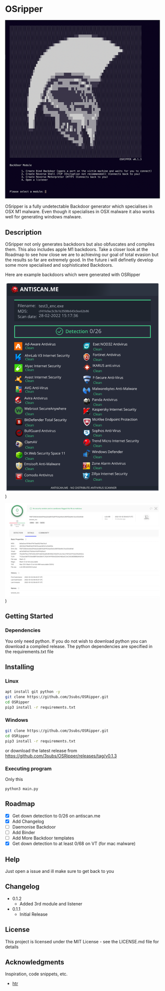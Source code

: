 # OSripper
![Screenshot](img/screenshot.png)

OSripper is a fully undetectable Backdoor generator which specialises in OSX M1 malware. Even though it specialises in OSX malware it also works well for generating windows malware.

## Description

OSripper not only generates backdoors but also obfuscates and compiles them. This also includes apple M1 backdoors. Take a closer look at the Roadmap to see how close we are to achieving our goal of total evasion but the results so far are extremely good. In the future i will definetly develop some more specialised and sophisticated Backdoors.

Here are example backdoors which were generated with OSRipper

![Screenshot](img/example.png))

![Screenshot](img/vt.png))

## Getting Started

### Dependencies

You only need python. If you do not wish to download python you can download a compiled release.
The python dependencies are specified in the requirements.txt file


## Installing
### Linux
```bash
apt install git python -y
git clone https://github.com/3subs/OSRipper.git
cd OSRipper
pip3 install -r requirements.txt
```
### Windows
```bash
git clone https://github.com/3subs/OSRipper.git
cd OSRipper
pip3 install -r requirements.txt
```
or download the latest release from https://github.com/3subs/OSRipper/releases/tag/v0.1.3

### Executing program
Only this
```
python3 main.py
```
<!-- ROADMAP -->
## Roadmap
- [x] Get down detection to 0/26 on antiscan.me
- [x] Add Changelog
- [ ] Daemonise Backdoor
- [ ] Add Binder
- [ ] Add More Backdoor templates
- [x] Get down detection to at least 0/68 on VT (for mac malware)

## Help

Just open a issue and ill make sure to get back to you

## Changelog

* 0.1.2
    * Added 3rd module and listener
* 0.1.1
    * Initial Release

## License

This project is licensed under the MIT License - see the LICENSE.md file for details

## Acknowledgments

Inspiration, code snippets, etc.
* [htr](https://github.com/htr-tech/PyObfuscate)







